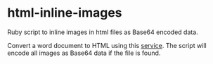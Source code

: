 html-inline-images
==================

Ruby script to inline images in html files as Base64 encoded data.

Convert a word document to HTML using this [service](http://word2cleanhtml.com/). The script will encode all images as Base64 data if the file is found.
